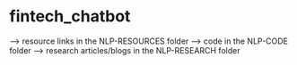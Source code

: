 # fintech_chatbot

--> resource links in the NLP-RESOURCES folder
--> code in the NLP-CODE folder
--> research articles/blogs in the NLP-RESEARCH folder
